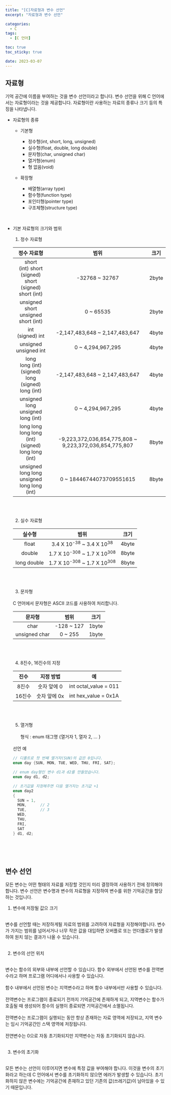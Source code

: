 ```yaml
---
title: "[C]자료형과 변수 선언"
excerpt: "자료형과 변수 선언"

categories:
  - C
tags:
  - [C 언어]

toc: true
toc_sticky: true

date: 2023-03-07
---
```


## 자료형

기억 공간에 이름을 부여하는 것을 변수 선언이라고 합니다. 변수 선언을 위해 C 언어에서는 자료형이라는 것을 제공합니다. 자료형이란 사용하는 자료의 종류나 크기 등의 특징을 나타냅니다.
<br>

  * 자료형의 종류
    - 기본형
      + 정수형(int, short, long, unsigned)
      + 실수형(float, double, long double)
      + 문자형(char, unsigned char)
      + 열거형(enum)
      + 형 없음(void)

    - 확장형
      + 배열형(array type)
      + 함수형(function type)
      + 포인터형(pointer type)
      + 구조체형(structure type)

<br>

  * 기본 자료형의 크기와 범위
    1. 정수 자료형

    | 정수 자료형 | 범위 | 크기 |
    | :---: | :---: | :---:|
    | short <br> (int) short <br> (signed) short <br> (signed) short (int) | -32768 ~ 32767 | 2byte |
    | unsigned short <br> unsigned short (int) | 0 ~ 65535 | 2byte |
    | int <br> (signed) int | -2,147,483,648 ~ 2,147,483,647 | 4byte |
    | unsigned <br> unsigned int | 0 ~ 4,294,967,295 | 4byte |
    | long <br> long (int) <br> (signed) long <br> (signed) long (int) | -2,147,483,648 ~ 2,147,483,647 | 4byte |
    | unsigned long <br> unsigned long (int) | 0 ~ 4,294,967,295 | 4byte |
    | long long <br> long long (int) <br> (signed) long long (int) | -9,223,372,036,854,775,808 ~ 9,223,372,036,854,775,807 | 8byte |
    | unsigned long long <br> unsigned long long (int) | 0 ~ 18446744073709551615 | 8byte |

    <br><br>

    2. 실수 자료형

      | 실수형 | 범위 | 크기 |
      | :---: | :---: | :---: |
      | float | 3.4 X 10<sup>-38</sup> ~ 3.4 X 10<sup>38</sup> | 4byte |
      | double | 1.7 X 10<sup>-308</sup> ~ 1.7 X 10<sup>308</sup> | 8byte |
      | long double | 1.7 X 10<sup>-308</sup> ~ 1.7 X 10<sup>308</sup> | 8byte |

    <br><br>

    3. 문자형
    <br>
    C 언어에서 문자형은 ASCII 코드를 사용하여 처리합니다.

      | 문자형 | 범위 | 크기 |
      | :---: | :---: | :---: |
      | char | -128 ~ 127 | 1byte |
      | unsigned char | 0 ~ 255 | 1byte |

    <br><br>

    4. 8진수, 16진수의 지정

      | 진수 | 지정 방법 | 예 |
      | :---: | :---: | :---: |
      | 8진수 | 숫자 앞에 0 | int octal_value = 011 |
      | 16진수 | 숫자 앞에 0x | int hex_value = 0x1A |

    <br><br>

    5. 열거형
    <br><br>
    형식 : enum 태그명 {열거자 1, 열자 2, ... }
    
    <br>
    선언 예

    ```c
    // 디폴트로 첫 번째 열거자(SUN)의 값은 0입니다.
    enum day {SUN, MON, TUE, WED, THU, FRI, SAT};

    // enum day형인 변수 d1과 d2를 만들었습니다.
    enum day d1, d2;

    // 초기값을 지정해주면 다음 열거자는 초기값 +1
    enum day2
    {
      SUN = 1,
      MON,      // 2
      TUE,      // 3
      WED,
      THU,
      FRI,
      SAT
    } d1, d2;
    ```

<br><br><br>

## 변수 선언

모든 변수는 어떤 형태의 자료를 저장할 것인지 미리 결정하여 사용하기 전에 정의해야 합니다. 변수 선언은 변수명과 변수의 자료형을 지정하여 변수를 위한 기억공간을 할당하는 것입니다.

  1. 변수에 저장될 값으 크기
  <br>
  변수를 선언할 때는 저장하게될 자료의 범위를 고려하여 자료형을 지정해야합니다. 변수가 가지는 범위를 넘어서거나 너무 작은 값을 대입하면 오버플로 또는 언더플로가 발생하여 원치 않는 결과가 나올 수 있습니다.
  <br><br>

  2. 변수의 선언 위치
  <br>
  변수는 함수의 외부와 내부에 선언할 수 있습니다. 함수 외부에서 선언된 변수를 전역변수라고 하며 프로그램 어디에서나 사용할 수 있습니다.
  <br><br>
  함수 내부에서 선언된 변수는 지역변수라고 하며 함수 내부에서만 사용할 수 있습니다.
  <br><br>
  전역변수는 프로그램이 종료되기 전까지 기억공간에 존재하게 되고, 지역변수는 함수가 호출될 때 생성되어 함수의 실행이 종료되면 기억공간에서 소멸됩니다.
  <br><br>
  전역변수는 프로그램이 실행되는 동안 항상 존재하는 자료 영역에 저장되고, 지역 변수는 임시 기억공간인 스택 영역에 저장됩니다.
  <br><br>
  전연변수는 0으로 자동 초기화되지만 지역변수는 자동 초기화되지 않습니다.
  <br><br>

  3. 변수의 초기화
  <br>
  모든 변수는 선언이 이루어지면 변수에 특정 값을 부여해야 합니다. 이것을 변수의 초기화라고 하는데 C 언어에서 변수를 초기화하지 않으면 에러가 발생할 수 있습니다. 초기화하지 않은 변수에는 기억공간에 존재하고 있던 기존의 값(쓰레기값)이 남아있을 수 있기 때문입니다.

<br>
